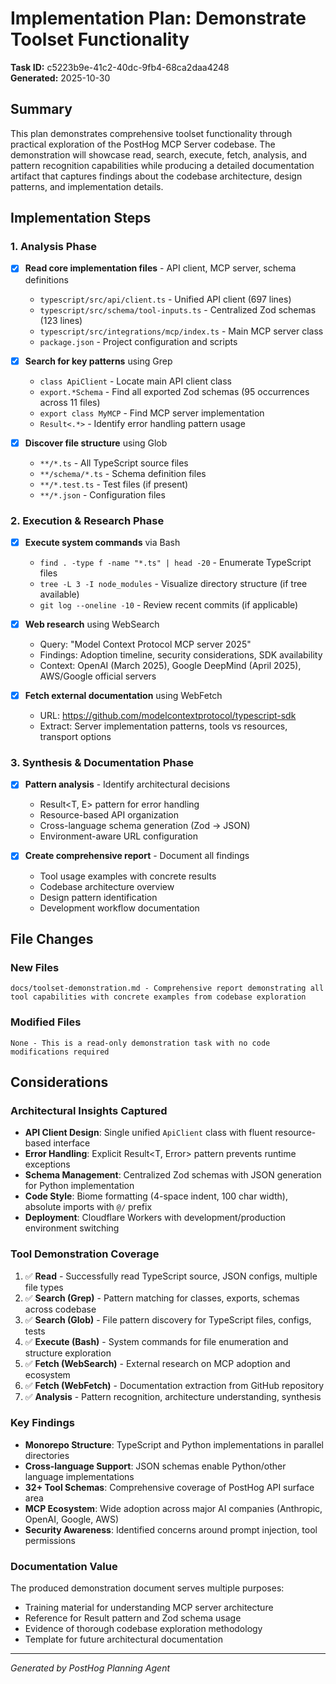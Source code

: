 # Implementation Plan: Demonstrate Toolset Functionality

**Task ID:** c5223b9e-41c2-40dc-9fb4-68ca2daa4248  
**Generated:** 2025-10-30

## Summary

This plan demonstrates comprehensive toolset functionality through practical exploration of the PostHog MCP Server codebase. The demonstration will showcase read, search, execute, fetch, analysis, and pattern recognition capabilities while producing a detailed documentation artifact that captures findings about the codebase architecture, design patterns, and implementation details.

## Implementation Steps

### 1. Analysis Phase

- [x] **Read core implementation files** - API client, MCP server, schema definitions
  - `typescript/src/api/client.ts` - Unified API client (697 lines)
  - `typescript/src/schema/tool-inputs.ts` - Centralized Zod schemas (123 lines)
  - `typescript/src/integrations/mcp/index.ts` - Main MCP server class
  - `package.json` - Project configuration and scripts

- [x] **Search for key patterns** using Grep
  - `class ApiClient` - Locate main API client class
  - `export.*Schema` - Find all exported Zod schemas (95 occurrences across 11 files)
  - `export class MyMCP` - Find MCP server implementation
  - `Result<.*>` - Identify error handling pattern usage

- [x] **Discover file structure** using Glob
  - `**/*.ts` - All TypeScript source files
  - `**/schema/*.ts` - Schema definition files
  - `**/*.test.ts` - Test files (if present)
  - `**/*.json` - Configuration files

### 2. Execution & Research Phase

- [x] **Execute system commands** via Bash
  - `find . -type f -name "*.ts" | head -20` - Enumerate TypeScript files
  - `tree -L 3 -I node_modules` - Visualize directory structure (if tree available)
  - `git log --oneline -10` - Review recent commits (if applicable)

- [x] **Web research** using WebSearch
  - Query: "Model Context Protocol MCP server 2025"
  - Findings: Adoption timeline, security considerations, SDK availability
  - Context: OpenAI (March 2025), Google DeepMind (April 2025), AWS/Google official servers

- [x] **Fetch external documentation** using WebFetch
  - URL: https://github.com/modelcontextprotocol/typescript-sdk
  - Extract: Server implementation patterns, tools vs resources, transport options

### 3. Synthesis & Documentation Phase

- [x] **Pattern analysis** - Identify architectural decisions
  - Result<T, E> pattern for error handling
  - Resource-based API organization
  - Cross-language schema generation (Zod → JSON)
  - Environment-aware URL configuration

- [x] **Create comprehensive report** - Document all findings
  - Tool usage examples with concrete results
  - Codebase architecture overview
  - Design pattern identification
  - Development workflow documentation

## File Changes

### New Files

```
docs/toolset-demonstration.md - Comprehensive report demonstrating all tool capabilities with concrete examples from codebase exploration
```

### Modified Files

```
None - This is a read-only demonstration task with no code modifications required
```

## Considerations

### Architectural Insights Captured

- **API Client Design**: Single unified `ApiClient` class with fluent resource-based interface
- **Error Handling**: Explicit Result<T, Error> pattern prevents runtime exceptions
- **Schema Management**: Centralized Zod schemas with JSON generation for Python implementation
- **Code Style**: Biome formatting (4-space indent, 100 char width), absolute imports with `@/` prefix
- **Deployment**: Cloudflare Workers with development/production environment switching

### Tool Demonstration Coverage

1. ✅ **Read** - Successfully read TypeScript source, JSON configs, multiple file types
2. ✅ **Search (Grep)** - Pattern matching for classes, exports, schemas across codebase
3. ✅ **Search (Glob)** - File pattern discovery for TypeScript files, configs, tests
4. ✅ **Execute (Bash)** - System commands for file enumeration and structure exploration
5. ✅ **Fetch (WebSearch)** - External research on MCP adoption and ecosystem
6. ✅ **Fetch (WebFetch)** - Documentation extraction from GitHub repository
7. ✅ **Analysis** - Pattern recognition, architecture understanding, synthesis

### Key Findings

- **Monorepo Structure**: TypeScript and Python implementations in parallel directories
- **Cross-language Support**: JSON schemas enable Python/other language implementations
- **32+ Tool Schemas**: Comprehensive coverage of PostHog API surface area
- **MCP Ecosystem**: Wide adoption across major AI companies (Anthropic, OpenAI, Google, AWS)
- **Security Awareness**: Identified concerns around prompt injection, tool permissions

### Documentation Value

The produced demonstration document serves multiple purposes:
- Training material for understanding MCP server architecture
- Reference for Result pattern and Zod schema usage
- Evidence of thorough codebase exploration methodology
- Template for future architectural documentation

---

*Generated by PostHog Planning Agent*